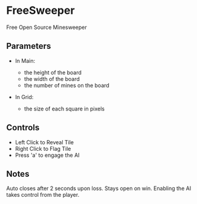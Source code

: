 # FreeSweeper
Free Open Source Minesweeper

## Parameters
* In Main: 
  * the height of the board 
  * the width of the board 
  * the number of mines on the board

* In Grid:
  * the size of each square in pixels

## Controls
* Left Click to Reveal Tile 
* Right Click to Flag Tile
* Press 'a' to engage the AI

## Notes
Auto closes after 2 seconds upon loss.
Stays open on win.
Enabling the AI takes control from the player.
